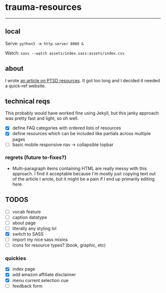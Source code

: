 # trauma-resources
-----

## local

Serve: `python3 -m http.server 8080 &`

Watch: `sass --watch assets/index.sass:assets/index.css`

## about

I wrote [an article on PTSD resources](https://medium.com/@rhetoricize/d6fd776339a8). It got too long and I decided it needed a quick-ref website.

## technical reqs
This probably would have worked fine using Jekyll, but this janky approach was pretty fast and light, so oh well.
- [x] define FAQ categories with ordered lists of resources
- [x] define resources which can be included like partials across multiple pages
- [ ] basic mobile responsive nav -> collapsible topbar

### regrets (future to-fixes?)
- Multi-paragraph items containing HTML are really messy with this approach. I find it acceptable because I'm mostly just copying text out of the article I wrote, but it might be a pain if I end up primarily editing here.

## TODOS

- [ ] vocab feature
- [ ] caption datatype
- [ ] about page
- [ ] literally any styling lol
- [x] switch to SASS
- [ ] import my nice sass mixins
- [ ] icons for resource types? (book, graphic, etc)

### quickies
- [x] index page
- [x] add amazon affiliate disclaimer
- [x] menu current selection cue
- [ ] feedback form
